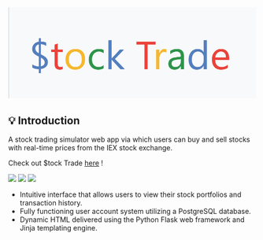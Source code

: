 
<img src="demo/Logo.png" alt="$tock Trade" style="text-align: center" />
<!--# Stock-Trade-->


## 💡 Introduction
A stock trading simulator web app via which users can buy and sell stocks with real-time prices from the IEX stock exchange. 

Check out $tock Trade [here](https://ilia-stock-trade.herokuapp.com/) !

<img src="https://img.shields.io/badge/-Python-blue" /> <img src="https://img.shields.io/badge/-Flask-green" /> <img src="https://img.shields.io/badge/-PostgreSQL-red" />
<!--[Python](https://img.shields.io/badge/-Python-yellow) [Flask](https://img.shields.io/badge/-Flask-green) [PostgreSQL](https://img.shields.io/badge/-PostgreSQL-orange)-->

- Intuitive interface that allows users to view their stock portfolios and transaction history.
- Fully functioning user account system utilizing a PostgreSQL database.
- Dynamic HTML delivered using the Python Flask web framework and Jinja templating engine.



<!--https://ilia-stock-trade.herokuapp.com/-->
